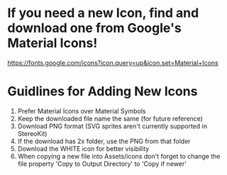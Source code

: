 ﻿# If you need a new Icon, find and download one from Google's Material Icons! 
https://fonts.google.com/icons?icon.query=up&icon.set=Material+Icons

# Guidlines for Adding New Icons
1.	Prefer Material Icons over Material Symbols
2.	Keep the downloaded file name the same (for future reference)
3.	Download PNG format (SVG sprites aren't currently supported in StereoKit)
4.	If the download has 2x folder, use the PNG from that folder
5.	Download the WHITE icon for better visibility
6.	When copying a new file into Assets/icons don't forget to change the file
	property 'Copy to Output Directory' to 'Copy if newer'